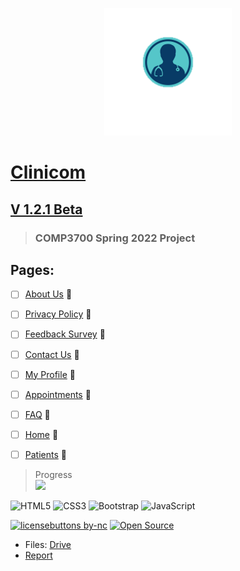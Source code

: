 <p align="center">
  <img src="https://github.com/0cool-design/WEB_Proj/blob/main/www/assets/imgs/logooo.png">
</p>

# [__Clinicom__](https://0cool-design.github.io/WEB_Proj/)
## [V 1.2.1 Beta](https://github.com/0cool-design/WEB_Proj)
>### COMP3700 Spring 2022 Project

## Pages:
- [ ] [About Us](https://github.com/0cool-design/WEB_Proj/blob/main/www/about.html) 🚧
- [ ] [Privacy Policy](https://github.com/0cool-design/WEB_Proj/blob/main/www/policy.html) 🚧
- [ ] [Feedback Survey](https://github.com/0cool-design/WEB_Proj/blob/main/www/feedback.html) 🚧
- [ ] [Contact Us](https://github.com/0cool-design/WEB_Proj/blob/main/www/contact.html) 🚧
- [ ] [My Profile](https://github.com/0cool-design/WEB_Proj/blob/main/www/profile.html) 🚧
- [ ] [Appointments](https://github.com/0cool-design/WEB_Proj/blob/main/www/appointments.html) 🚧  
- [ ] [FAQ](https://github.com/0cool-design/WEB_Proj/blob/main/www/faq.html) 🚧
- [ ] [Home](https://github.com/0cool-design/WEB_Proj/blob/main/www/index.html) 🚧  
- [ ] [Patients](https://github.com/0cool-design/WEB_Proj/blob/main/www/patients.html) 🚧   

   
 > Progress  
![](https://us-central1-progress-markdown.cloudfunctions.net/progress/5)  
  
![HTML5](https://img.shields.io/badge/html5-%23E34F26.svg?style=for-the-badge&logo=html5&logoColor=white)
![CSS3](https://img.shields.io/badge/css3-%231572B6.svg?style=for-the-badge&logo=css3&logoColor=white)
![Bootstrap](https://img.shields.io/badge/bootstrap-%23563D7C.svg?style=for-the-badge&logo=bootstrap&logoColor=white)
![JavaScript](https://img.shields.io/badge/javascript-%23323330.svg?style=for-the-badge&logo=javascript&logoColor=%23F7DF1E)
  
[![licensebuttons by-nc](https://licensebuttons.net/l/by-nc/3.0/88x31.png)](https://creativecommons.org/licenses/by-nc/4.0)
[![Open Source](https://badges.frapsoft.com/os/v1/open-source.svg?v=103)](https://opensource.org/)  
  
- Files: [Drive](https://drive.google.com/drive/u/1/folders/15W1RpJ4_eHC8mj1wnxQvZqJ8cgO4sRNT)
- [Report](https://docs.google.com/document/d/1F68D9ef4VuZ-mU9zD0KX3ZvoZT7wlMYDj2lR7ct4brc/edit?usp=sharing)
